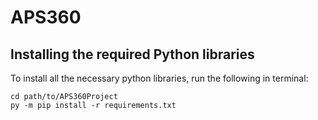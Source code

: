 # APS360

## Installing the required Python libraries

To install all the necessary python libraries, run the following in terminal:

    cd path/to/APS360Project
    py -m pip install -r requirements.txt
